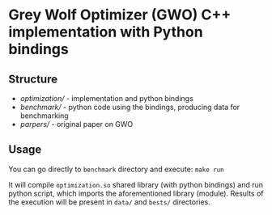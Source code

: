 # __Grey Wolf Optimizer (GWO)__ C++ implementation with Python bindings

## Structure
- _optimization/_ - implementation and python bindings
- _benchmark/_ - python code using the bindings, producing data for benchmarking
- _parpers/_ - original paper on GWO

## Usage
You can go directly to `benchmark` directory and execute:
``
make run
``

It will compile `optimization.so` shared library (with python bindings) and run python script, 
which imports the aforementioned library (module).
Results of the execution will be present in `data/` and `bests/` directories.


